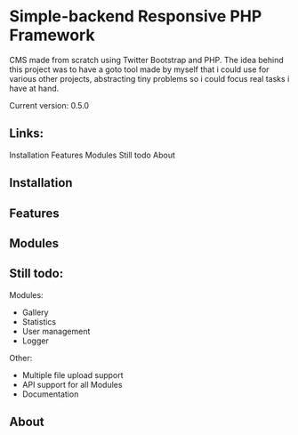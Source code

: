 Simple-backend Responsive PHP Framework
==============
CMS made from scratch using Twitter Bootstrap and PHP.
The idea behind this project was to have a goto tool made by myself that i could use for various other projects, abstracting tiny problems so i could focus real tasks i have at hand.

Current version: 0.5.0

Links:
--------
Installation
Features
Modules
Still todo
About

Installation
----------

Features
----------

Modules
----------

Still todo:
--------
Modules:
- Gallery
- Statistics
- User management
- Logger

Other:
- Multiple file upload support
- API support for all Modules
- Documentation

About
----------